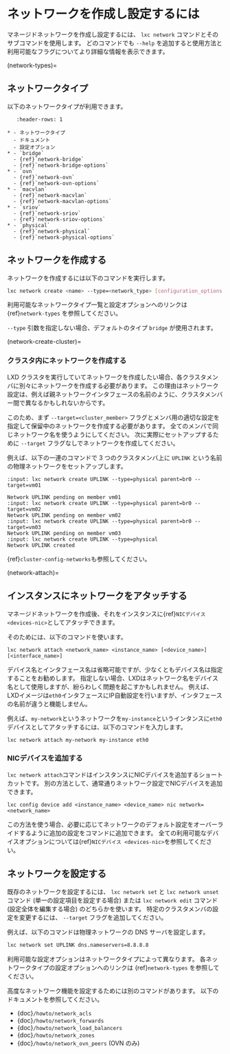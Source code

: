 # ネットワークを作成し設定するには

マネージドネットワークを作成し設定するには、 `lxc network` コマンドとそのサブコマンドを使用します。
どのコマンドでも `--help` を追加すると使用方法と利用可能なフラグについてより詳細な情報を表示できます。

(network-types)=
## ネットワークタイプ

以下のネットワークタイプが利用できます。

```{list-table}
   :header-rows: 1

* - ネットワークタイプ
  - ドキュメント
  - 設定オプション
* - `bridge`
  - {ref}`network-bridge`
  - {ref}`network-bridge-options`
* - `ovn`
  - {ref}`network-ovn`
  - {ref}`network-ovn-options`
* - `macvlan`
  - {ref}`network-macvlan`
  - {ref}`network-macvlan-options`
* - `sriov`
  - {ref}`network-sriov`
  - {ref}`network-sriov-options`
* - `physical`
  - {ref}`network-physical`
  - {ref}`network-physical-options`

```

## ネットワークを作成する

ネットワークを作成するには以下のコマンドを実行します。

```bash
lxc network create <name> --type=<network_type> [configuration_options...]
```

利用可能なネットワークタイプ一覧と設定オプションへのリンクは {ref}`network-types` を参照してください。

`--type` 引数を指定しない場合、デフォルトのタイプ `bridge` が使用されます。

(network-create-cluster)=
### クラスタ内にネットワークを作成する

LXD クラスタを実行していてネットワークを作成したい場合、各クラスタメンバに別々にネットワークを作成する必要があります。
この理由はネットワーク設定は、例えば親ネットワークインタフェースの名前のように、クラスタメンバー間で異なるかもしれないからです。

このため、まず `--target=<cluster_member>` フラグとメンバ用の適切な設定を指定して保留中のネットワークを作成する必要があります。
全てのメンバで同じネットワーク名を使うようにしてください。
次に実際にセットアップするために `--target` フラグなしでネットワークを作成してください。

例えば、以下の一連のコマンドで 3 つのクラスタメンバ上に `UPLINK` という名前の物理ネットワークをセットアップします。

```{terminal}
:input: lxc network create UPLINK --type=physical parent=br0 --target=vm01

Network UPLINK pending on member vm01
:input: lxc network create UPLINK --type=physical parent=br0 --target=vm02
Network UPLINK pending on member vm02
:input: lxc network create UPLINK --type=physical parent=br0 --target=vm03
Network UPLINK pending on member vm03
:input: lxc network create UPLINK --type=physical
Network UPLINK created
```

{ref}`cluster-config-networks`も参照してください。

(network-attach)=
## インスタンスにネットワークをアタッチする

マネージドネットワークを作成後、それをインスタンスに{ref}`NICデバイス <devices-nic>`としてアタッチできます。

そのためには、以下のコマンドを使います。

    lxc network attach <network_name> <instance_name> [<device_name>] [<interface_name>]

デバイス名とインタフェース名は省略可能ですが、少なくともデバイス名は指定することをお勧めします。
指定しない場合、LXDはネットワーク名をデバイス名として使用しますが、紛らわしく問題を起こすかもしれません。
例えば、LXDイメージは`eth0`インタフェースにIP自動設定を行いますが、インタフェースの名前が違うと機能しません。

例えば、`my-network`というネットワークを`my-instance`というインタンスに`eth0`デバイスとしてアタッチするには、以下のコマンドを入力します。

    lxc network attach my-network my-instance eth0

### NICデバイスを追加する

`lxc network attach`コマンドはインスタンスにNICデバイスを追加するショートカットです。
別の方法として、通常通りネットワーク設定でNICデバイスを追加できます。

    lxc config device add <instance_name> <device_name> nic network=<network_name>

この方法を使う場合、必要に応じてネットワークのデフォルト設定をオーバーライドするように追加の設定をコマンドに追加できます。
全ての利用可能なデバイスオプションについては{ref}`NICデバイス <devices-nic>`を参照してください。

## ネットワークを設定する

既存のネットワークを設定するには、 `lxc network set` と `lxc network unset` コマンド (単一の設定項目を設定する場合) または `lxc network edit` コマンド (設定全体を編集する場合) のどちらかを使います。
特定のクラスタメンバの設定を変更するには、 `--target` フラグを追加してください。

例えば、以下のコマンドは物理ネットワークの DNS サーバを設定します。

```bash
lxc network set UPLINK dns.nameservers=8.8.8.8
```

利用可能な設定オプションはネットワークタイプによって異なります。
各ネットワークタイプの設定オプションへのリンクは {ref}`network-types` を参照してください。

高度なネットワーク機能を設定するためには別のコマンドがあります。
以下のドキュメントを参照してください。

- {doc}`/howto/network_acls`
- {doc}`/howto/network_forwards`
- {doc}`/howto/network_load_balancers`
- {doc}`/howto/network_zones`
- {doc}`/howto/network_ovn_peers` (OVN のみ)
